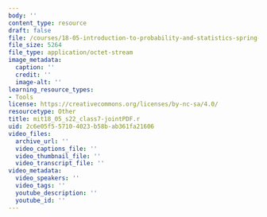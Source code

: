 ```yaml
---
body: ''
content_type: resource
draft: false
file: /courses/18-05-introduction-to-probability-and-statistics-spring-2022/mit18_05_s22_class7-jointpdf.r
file_size: 5264
file_type: application/octet-stream
image_metadata:
  caption: ''
  credit: ''
  image-alt: ''
learning_resource_types:
- Tools
license: https://creativecommons.org/licenses/by-nc-sa/4.0/
resourcetype: Other
title: mit18_05_s22_class7-jointPDF.r
uid: 2c6e05f5-5710-4023-b58b-ab361fa21606
video_files:
  archive_url: ''
  video_captions_file: ''
  video_thumbnail_file: ''
  video_transcript_file: ''
video_metadata:
  video_speakers: ''
  video_tags: ''
  youtube_description: ''
  youtube_id: ''
---
```

